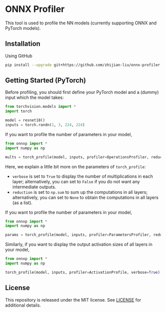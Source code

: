 # ONNX Profiler

This tool is used to profile the NN models (currently supporting ONNX and PyTorch models).

## Installation

Using GitHub

```bash
pip install --upgrade git+https://github.com/zhijian-liu/onnx-profiler.git
```

## Getting Started (PyTorch)

Before profiling, you should first define your PyTorch model and a (dummy) input which the model takes:

```python
from torchvision.models import *
import torch

model = resnet18()
inputs = torch.randn(1, 3, 224, 224)
```

If you want to profile the number of parameters in your model,

```python
from onnxp import *
import numpy as np

mults = torch_profile(model, inputs, profiler=OperationsProfiler, reduction=np.sum, verbose=True)
```

Here, we explain a little bit more on the parameters of `torch_profile`:

* `verbose` is set to `True` to display the number of multiplications in each layer; alternatively, you can set to `False` if you do not want any intermediate outputs.
* `reduction` is set to `np.sum` to sum up the computations in all layers; alternatively, you can set to `None` to obtain the computations in all layers (as a list).

If you want to profile the number of parameters in your model,

```python
from onnxp import *
import numpy as np

params = torch_profile(model, inputs, profiler=ParametersProfiler, reduction=np.sum, verbose=True)
```

Similarly, if you want to display the output activation sizes of all layers in your model,

```python
from onnxp import *
import numpy as np

torch_profile(model, inputs, profiler=ActivationProfile, verbose=True)
```

## License

This repository is released under the MIT license. See [LICENSE](LICENSE) for additional details.